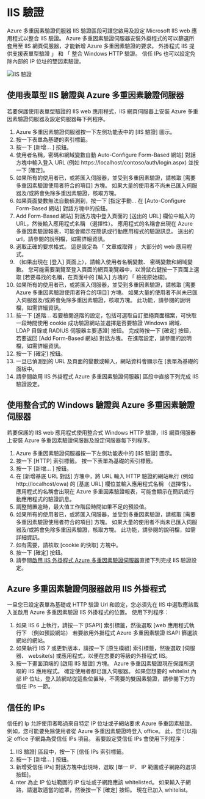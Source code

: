 <properties 
    pageTitle="IIS 驗證和 Azure 多重因素驗證伺服器"
    description="這是 Azure 多重因素驗證] 頁面，能夠協助您部署 IIS 驗證和 Azure 多重因素驗證伺服器。"
    services="multi-factor-authentication"
    documentationCenter=""
    authors="kgremban"
    manager="femila"
    editor="curtand"/>

<tags
    ms.service="multi-factor-authentication"
    ms.workload="identity"
    ms.tgt_pltfrm="na"
    ms.devlang="na"
    ms.topic="get-started-article"
    ms.date="08/04/2016"
    ms.author="kgremban"/>

# <a name="iis-authentication"></a>IIS 驗證

Azure 多重因素驗證伺服器 IIS 驗證區段可讓您啟用及設定 Microsoft IIS web 應用程式以整合 IIS 驗證。 Azure 多重因素驗證伺服器安裝外掛程式的可以篩選所套用至 IIS 網頁伺服器，才能新增 Azure 多重因素驗證的要求。 外掛程式 IIS 提供支援表單型驗證 」 和 「 整合 Windows HTTP 驗證。 信任 IPs 也可以設定免除內部的 IP 位址的雙因素驗證。


![IIS 驗證](./media/multi-factor-authentication-get-started-server-iis/iis.png)


## <a name="using-form-based-iis-authentication-with-azure-multi-factor-authentication-server"></a>使用表單型 IIS 驗證與 Azure 多重因素驗證伺服器

若要保護使用表單型驗證的 IIS web 應用程式，IIS 網頁伺服器上安裝 Azure 多重因素驗證伺服器及設定伺服器每下列程序。

1. Azure 多重因素驗證伺服器按一下左側功能表中的 [IIS 驗證] 圖示。
2. 按一下表單為基礎的索引標籤。
3. 按一下 [新增... ] 按鈕。
4. 使用者名稱，密碼和網域變數自動 Auto-Configure Form-Based 網站] 對話方塊中輸入登入 URL (例如 https://localhost/contoso/auth/login.aspx) 並按一下 [確定]。
5. 如果所有的使用者已，或將匯入伺服器，並受到多重因素驗證，請核取 [需要多重因素驗證使用者符合的項目] 方塊。 如果大量的使用者不尚未已匯入伺服器及/或將會免除多重因素驗證，核取方塊。
6. 如果頁面變數無法自動偵測到，按一下 [指定手動... 在 [Auto-Configure Form-Based 網站] 對話方塊中的按鈕。
7. Add Form-Based 網站] 對話方塊中登入頁面的 [送出的 URL] 欄位中輸入的 URL，然後輸入應用程式名稱 （選擇性）。 應用程式的名稱會出現在 Azure 多重因素驗證報表，可能會顯示在簡訊或行動應用程式的驗證訊息。 送出的 url，請參閱的說明檔，如需詳細資訊。
8. 選取正確的要求格式。 這是設定為 「 文章或取得 」 大部分的 web 應用程式。
9. （如果出現在 [登入] 頁面上），請輸入使用者名稱變數、 密碼變數和網域變數。 您可能需要瀏覽至登入頁面的網頁瀏覽器中，以滑鼠右鍵按一下頁面上選取 [若要尋找的名稱，在頁面中的 [輸入] 方塊的 「 檢視原始檔]。
10. 如果所有的使用者已，或將匯入伺服器，並受到多重因素驗證，請核取 [需要 Azure 多重因素驗證使用者符合的項目] 方塊。 如果大量的使用者不尚未已匯入伺服器及/或將會免除多重因素驗證，核取方塊。 此功能，請參閱的說明檔，如需詳細資訊。
11.  按一下 [進階... 若要檢閱進階的設定，包括可選取自訂拒絕頁面檔案，可快取一段時間使用 cookie 成功驗證網站並選擇是否要驗證 Windows 網域、 LDAP 目錄或 RADIUS 伺服器主要憑證] 按鈕。 完成時按一下 [確定] 按鈕，若要返回 [Add Form-Based 網站] 對話方塊。 在進階設定，請參閱的說明檔，如需詳細資訊。
12. 按一下 [確定] 按鈕。
13. 一旦已偵測到的 URL 及頁面的變數或輸入，網站資料會顯示在 [表單為基礎的面板中。
14. 請參閱啟用 IIS 外掛程式 Azure 多重因素驗證伺服器] 區段中直接下列完成 IIS 驗證設定。

## <a name="using-integrated-windows-authentication-with-azure-multi-factor-authentication-server"></a>使用整合式的 Windows 驗證與 Azure 多重因素驗證伺服器

若要保護的 IIS web 應用程式使用整合式 Windows HTTP 驗證，IIS 網頁伺服器上安裝 Azure 多重因素驗證伺服器及設定伺服器每下列程序。

1. Azure 多重因素驗證伺服器按一下左側功能表中的 [IIS 驗證] 圖示。
2. 按一下 [HTTP] 索引標籤。 按一下表單為基礎的索引標籤。
3. 按一下 [新增... ] 按鈕。
4. 在 [新增基底 URL 對話] 方塊中，將 URL 輸入 HTTP 驗證的網站執行 (例如 http://localhost/owa) 的 [基底 URL] 欄位並輸入應用程式名稱 （選擇性）。 應用程式的名稱會出現在 Azure 多重因素驗證報表，可能會顯示在簡訊或行動應用程式的驗證訊息。
5. 調整閒置逾時，最大值工作階段時間如果不足的預設值。
6. 如果所有的使用者已，或將匯入伺服器，並受到多重因素驗證，請核取 [需要多重因素驗證使用者符合的項目] 方塊。 如果大量的使用者不尚未已匯入伺服器及/或將會免除多重因素驗證，核取方塊。 此功能，請參閱的說明檔，如需詳細資訊。
7. 如有需要，請核取 [cookie 的快取] 方塊中。
8. 按一下 [確定] 按鈕。
9. 請參閱[啟用 IIS 外掛程式 Azure 多重因素驗證伺服器](#enable-iis-plug-ins-for-azure-multi-factor-authentication-server)直接下列完成 IIS 驗證設定。


## <a name="enable-iis-plug-ins-for-azure-multi-factor-authentication-server"></a>Azure 多重因素驗證伺服器啟用 IIS 外掛程式

一旦您已設定表單為基礎或 HTTP 驗證 Url 和設定，您必須先在 IIS 中選取應該載入並啟用 Azure 多重因素驗證 IIS 外掛程式的位置。 使用下列程序︰

1. 如果 IIS 6 上執行，請按一下 [ISAPI] 索引標籤，然後選取 [web 應用程式執行下 （例如預設網站） 若要啟用外掛程式 Azure 多重因素驗證 ISAPI 篩選該網站的網站。
2. 如果執行 IIS 7 或更新版本，請按一下 [原生模組] 索引標籤，然後選取 [伺服器、 website(s) 或應用程式，以便在您要的等級的外掛程式 IIS。
3. 按一下畫面頂端的 [啟用 IIS 驗證] 方塊。 Azure 多重因素驗證現在保護所選取的 IIS 應用程式。 確定使用者都已匯入伺服器。 如果您想要的 whitelist 內部 IP 位址，登入該網站從這些位置時，不需要的雙因素驗證，請參閱下方的信任 IPs 一節。


## <a name="trusted-ips"></a>信任的 IPs

信任的 Ip 允許使用者略過來自特定 IP 位址或子網站要求 Azure 多重因素驗證。 例如，您可能要免除使用者從 Azure 多重因素驗證時登入 office。 此，您可以指定 office 子網路為受信任 IPs 項目。 若要設定受信任 IPs 會使用下列程序︰

1. IIS 驗證] 區段中，按一下 [信任 IPs 索引標籤。
2. 按一下 [新增... ] 按鈕。
3. 新增受信任 IPs] 對話方塊中出現時，選取 [單一 IP、 IP 範圍或子網路的選項按鈕]。
4. nter 為止 IP 位址範圍的 IP 位址或子網路應該 whitelisted。 如果輸入子網路，請選取適當的遮罩，然後按一下 [確定] 按鈕。 現在已加入 whitelist。
